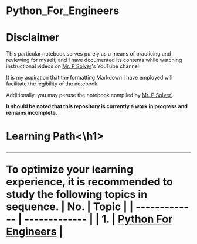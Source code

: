 # Python_For_Engineers
# **Disclaimer**

This particular notebook serves purely as a means of practicing and reviewing for myself, and I have documented its contents while watching instructional videos on [Mr. P Solver](https://www.youtube.com/@MrPSolver)'s YouTube channel.

It is my aspiration that the formatting Markdown I have employed will facilitate the legibility of the notebook.

Additionally, you may peruse the notebook compiled by [Mr. P Solver'](https://github.com/lukepolson/youtube_channel).

<strong>It should be noted that this repository is currently a work in progress and remains incomplete.</strong> 

<h1>Learning Path<\h1>
  
<hr>

To optimize your learning experience, it is recommended to study the following topics in sequence.
| No.  | Topic |
| ------------- | ------------- |
| 1.  | [Python For Engineers](https://github.com/khinthandarkyaw98/Python_For_Engineers/blob/main/Python_Basic_Practice_for_Engineers.ipynb)  |

